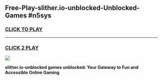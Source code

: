 
## Free-Play-slither.io-unblocked-Unblocked-Games #n5sys
<h3>
<a href="https://news.freeplayer.one?title=slither.io-unblocked&ref=8M">CLICK TO PLAY</a></h3>
<hr>

<h3>
<a href="https://news.freeplayer.one?title=slither.io-unblocked&ref=8M">CLICK 2 PLAY</a>
  
</h3>

<a href="https://news.freeplayer.one?title=slither.io-unblocked&ref=8M"><img src="https://clearcache.store/games.png"></a>


**slither.io-unblocked games unblocked: Your Gateway to Fun and Accessible Online Gaming**
